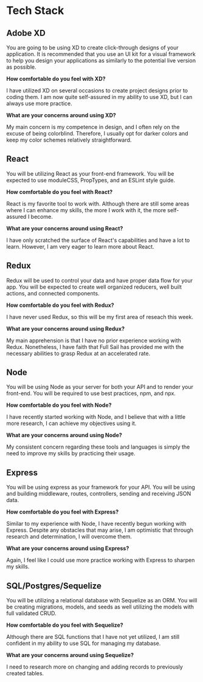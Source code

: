 # Tech Stack


## Adobe XD

You are going to be using XD to create click-through designs of your application. It is recommended that you use an UI kit for a visual framework to help you design your applications as similarly to the potential live version as possible.

**How comfortable do you feel with XD?**

I have utilized XD on several occasions to create project designs prior to coding them. I am now quite self-assured in my ability to use XD, but I can always use more practice.

**What are your concerns around using XD?**

My main concern is my competence in design, and I often rely on the excuse of being colorblind. Therefore, I usually opt for darker colors and keep my color schemes relatively straightforward.

## React

You will be utilizing React as your front-end framework. You will be expected to use moduleCSS, PropTypes, and an ESLint style guide.

**How comfortable do you feel with React?**

React is my favorite tool to work with. Although there are still some areas where I can enhance my skills, the more I work with it, the more self-assured I become.

**What are your concerns around using React?**

I have only scratched the surface of React's capabilities and have a lot to learn. However, I am very eager to learn more about React.

## Redux

Redux will be used to control your data and have proper data flow for your app. You will be expected to create well organized reducers, well built actions, and connected components.

**How comfortable do you feel with Redux?**

I have never used Redux, so this will be my first area of reseach this week.

**What are your concerns around using Redux?**

My main apprehension is that I have no prior experience working with Redux. Nonetheless, I have faith that Full Sail has provided me with the necessary abilities to grasp Redux at an accelerated rate. 

## Node

You will be using Node as your server for both your API and to render your front-end. You will be required to use best practices, npm, and npx.

**How comfortable do you feel with Node?**

I have recently started working with Node, and I believe that with a little more research, I can achieve my objectives using it.

**What are your concerns around using Node?**

My consistent concern regarding these tools and languages is simply the need to improve my skills by practicing their usage.

## Express

You will be using express as your framework for your API. You will be using and building middleware, routes, controllers, sending and receiving JSON data.

**How comfortable do you feel with Express?**

Similar to my experience with Node, I have recently begun working with Express. Despite any obstacles that may arise, I am optimistic that through research and determination, I will overcome them. 

**What are your concerns around using Express?**

Again, I feel like I could use more practice working with Express to sharpen my skills.


## SQL/Postgres/Sequelize

You will be utilizing a relational database with Sequelize as an ORM. You will be creating migrations, models, and seeds as well utilizing the models with full validated CRUD.

**How comfortable do you feel with Sequelize?**

Although there are SQL functions that I have not yet utilized, I am still confident in my ability to use SQL for managing my database.

**What are your concerns around using Sequelize?**
 
I need to research more on changing and adding records to previously created tables. 
